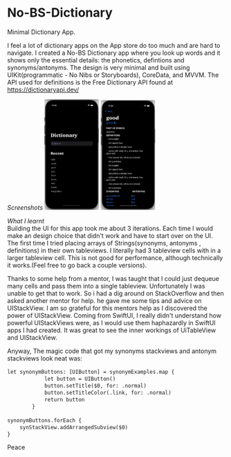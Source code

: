 # No-BS-Dictionary
Minimal Dictionary App.

I feel a lot of dictionary apps on the App store do too much and are hard to navigate.
I created a No-BS Dictionary app where you look up words and it shows only the essential details: the phonetics, defintions and synonyms/antonyms. 
The design is very minimal and built using UIKit(programmatic - No Nibs or Storyboards), CoreData, and MVVM. The API used for definitions is the Free Dictionary API found at https://dictionaryapi.dev/

*Screenshots*
<img src="https://github.com/thompson-dean/No-BS-Dictionary/blob/main/screenshots/screen01.png" width=25% height=25%> <img src="https://github.com/thompson-dean/No-BS-Dictionary/blob/main/screenshots/screen02.png" width=25% height=25%> 


*What I learnt* <br>
Building the UI for this app took me about 3 iterations. Each time I would make an design choice that didn't work and have to start over on the UI. The first time I tried placing arrays of Strings(synonyms, antonyms , definitions) in their own tableviews. I literally had 3 tableview cells with in a larger tableview cell. This is not good for performance, although technically it works.(Feel free to go back a couple versions).

Thanks to some help from a mentor, I was taught that I could just dequeue many cells and pass them into a single tableview. Unfortunately I was unable to get that to work. So i had a dig around on StackOverflow and then asked another mentor for help. he gave me some tips and advice on UIStackView. I am so grateful for this mentors help as I discovered the power of UIStackView. Coming from SwiftUI, I really didn't understand how powerful UIStackViews were, as I would use them haphazardly in SwiftUI apps I had created. It was great to see the inner workings of UiTableView and UIStackView. 

Anyway, The magic code that got my synonyms stackviews and antonym stackviews look neat was:

```
let synonymButtons: [UIButton] = synonymExamples.map {
            let button = UIButton()
            button.setTitle($0, for: .normal)
            button.setTitleColor(.link, for: .normal)
            return button
        }
        
synonymButtons.forEach {
    synStackView.addArrangedSubview($0)
}
```
Peace             



